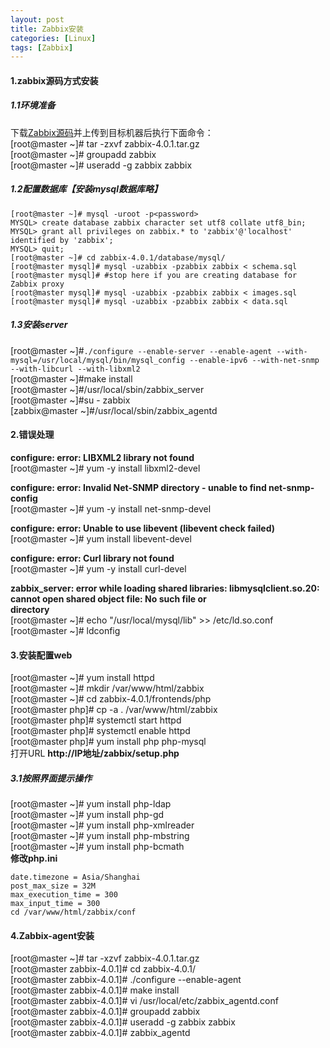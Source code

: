 ```yaml
---
layout: post
title: Zabbix安装
categories: [Linux]
tags: [Zabbix]
---
```

#### 1.zabbix源码方式安装
##### 1.1环境准备
下载[Zabbix源码](https://www.zabbix.com/cn/download_sources#tab:40LTS)并上传到目标机器后执行下面命令：  
[root@master ~]# tar -zxvf zabbix-4.0.1.tar.gz  
[root@master ~]# groupadd zabbix  
[root@master ~]# useradd -g zabbix zabbix  
<!-- more -->
##### 1.2配置数据库【安装mysql数据库略】
```
[root@master ~]# mysql -uroot -p<password>  
MYSQL> create database zabbix character set utf8 collate utf8_bin;  
MYSQL> grant all privileges on zabbix.* to 'zabbix'@'localhost' identified by 'zabbix';  
MYSQL> quit;  
[root@master ~]# cd zabbix-4.0.1/database/mysql/  
[root@master mysql]# mysql -uzabbix -pzabbix zabbix < schema.sql  
[root@master mysql]# #stop here if you are creating database for Zabbix proxy  
[root@master mysql]# mysql -uzabbix -pzabbix zabbix < images.sql  
[root@master mysql]# mysql -uzabbix -pzabbix zabbix < data.sql  
```
##### 1.3安装server  
[root@master ~]#`./configure --enable-server --enable-agent --with-mysql=/usr/local/mysql/bin/mysql_config --enable-ipv6 --with-net-snmp --with-libcurl --with-libxml2`    
[root@master ~]#make install  
[root@master ~]#/usr/local/sbin/zabbix_server  
[root@master ~]#su - zabbix  
[zabbix@master ~]#/usr/local/sbin/zabbix_agentd  
#### 2.错误处理  
**configure: error: LIBXML2 library not found**  
[root@master ~]# yum -y install libxml2-devel

**configure: error: Invalid Net-SNMP directory - unable to find net-snmp-config**  
[root@master ~]# yum -y install net-snmp-devel

**configure: error: Unable to use libevent (libevent check failed)**  
[root@master ~]# yum install libevent-devel

**configure: error: Curl library not found**  
[root@master ~]# yum -y install curl-devel

**zabbix_server: error while loading shared libraries: libmysqlclient.so.20:**  
**cannot open shared object file: No such file or**  
**directory**  
[root@master ~]# echo "/usr/local/mysql/lib" >> /etc/ld.so.conf  
[root@master ~]# ldconfig  
#### 3.安装配置web
[root@master ~]# yum install httpd  
[root@master ~]# mkdir /var/www/html/zabbix  
[root@master ~]# cd zabbix-4.0.1/frontends/php  
[root@master php]# cp -a . /var/www/html/zabbix  
[root@master php]# systemctl start httpd  
[root@master php]# systemctl enable httpd  
[root@master php]# yum install php php-mysql  
打开URL  **http://IP地址/zabbix/setup.php**  
##### 3.1按照界面提示操作  
[root@master ~]# yum install php-ldap  
[root@master ~]# yum install php-gd  
[root@master ~]# yum install php-xmlreader  
[root@master ~]# yum install php-mbstring  
[root@master ~]# yum install php-bcmath  
**修改php.ini**  
```
date.timezone = Asia/Shanghai
post_max_size = 32M
max_execution_time = 300
max_input_time = 300
cd /var/www/html/zabbix/conf
```
#### 4.Zabbix-agent安装
[root@master ~]# tar -xzvf zabbix-4.0.1.tar.gz  
[root@master zabbix-4.0.1]# cd zabbix-4.0.1/  
[root@master zabbix-4.0.1]# ./configure --enable-agent  
[root@master zabbix-4.0.1]# make install  
[root@master zabbix-4.0.1]# vi /usr/local/etc/zabbix_agentd.conf  
[root@master zabbix-4.0.1]# groupadd zabbix  
[root@master zabbix-4.0.1]# useradd -g zabbix zabbix  
[root@master zabbix-4.0.1]# zabbix_agentd  

